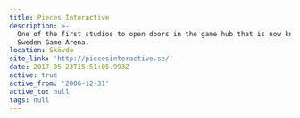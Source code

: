 ```yaml
---
title: Pieces Interactive
description: >-
  One of the first studios to open doors in the game hub that is now known as
  Sweden Game Arena.
location: Skövde
site_link: 'http://piecesinteractive.se/'
date: 2017-05-23T15:51:05.993Z
active: true
active_from: '2006-12-31'
active_to: null
tags: null
---
```


